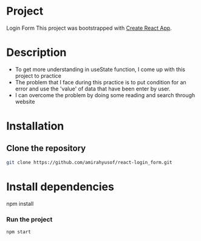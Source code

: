 # Project
Login Form
This project was bootstrapped with [Create React App](https://github.com/facebook/create-react-app).

# Description
- To get more understanding in useState function, I come up with this project to practice
- The problem that I face during this practice is to put condition for an error and use the 'value' of data that have been enter by user.
- I can overcome the problem by doing some reading and search through website 


# Installation
## Clone the repository
```bash 
git clone https://github.com/amirahyusof/react-login_form.git
```

# Install dependencies
npm install


### Run the project
```bash 
npm start
```







